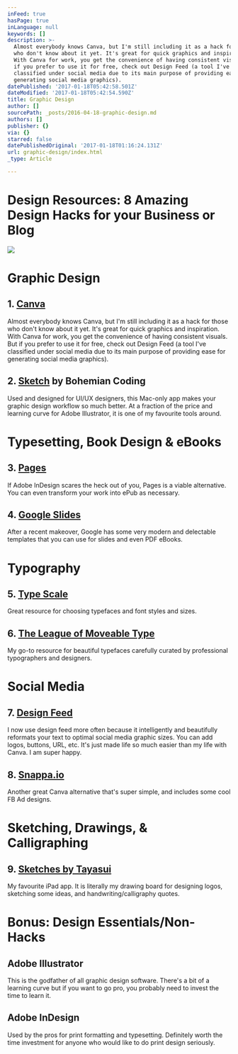 ```yaml
---
inFeed: true
hasPage: true
inLanguage: null
keywords: []
description: >-
  Almost everybody knows Canva, but I'm still including it as a hack for those
  who don't know about it yet. It's great for quick graphics and inspiration.
  With Canva for work, you get the convenience of having consistent visuals. But
  if you prefer to use it for free, check out Design Feed (a tool I've
  classified under social media due to its main purpose of providing ease for
  generating social media graphics).
datePublished: '2017-01-18T05:42:58.501Z'
dateModified: '2017-01-18T05:42:54.590Z'
title: Graphic Design
author: []
sourcePath: _posts/2016-04-18-graphic-design.md
authors: []
publisher: {}
via: {}
starred: false
datePublishedOriginal: '2017-01-18T01:16:24.131Z'
url: graphic-design/index.html
_type: Article

---
```

# Design Resources: 8 Amazing Design Hacks for your Business or Blog
![](https://the-grid-user-content.s3-us-west-2.amazonaws.com/16fbc7ca-b365-4a5f-9a8a-f400343f925b.jpg)

# Graphic Design

## 1\. [Canva][0]

Almost everybody knows Canva, but I'm still including it as a hack for those who don't know about it yet. It's great for quick graphics and inspiration. With Canva for work, you get the convenience of having consistent visuals. But if you prefer to use it for free, check out Design Feed (a tool I've classified under social media due to its main purpose of providing ease for generating social media graphics).

## 2\. [Sketch][1] by Bohemian Coding

Used and designed for UI/UX designers, this Mac-only app makes your graphic design workflow so much better. At a fraction of the price and learning curve for Adobe Illustrator, it is one of my favourite tools around.

# Typesetting, Book Design & eBooks

## 3\. [Pages][2]

If Adobe InDesign scares the heck out of you, Pages is a viable alternative. You can even transform your work into ePub as necessary.

## 4\. [Google Slides][3]

After a recent makeover, Google has some very modern and delectable templates that you can use for slides and even PDF eBooks.

# Typography

## 5\. [Type Scale][4]

Great resource for choosing typefaces and font styles and sizes.

## 6\. [The League of Moveable Type][5]

My go-to resource for beautiful typefaces carefully curated by professional typographers and designers.

# Social Media

## 7\. [Design Feed][6]

I now use design feed more often because it intelligently and beautifully reformats your text to optimal social media graphic sizes. You can add logos, buttons, URL, etc. It's just made life so much easier than my life with Canva. I am super happy.

## 8\. [Snappa.io][7]

Another great Canva alternative that's super simple, and includes some cool FB Ad designs.

# Sketching, Drawings, & Calligraphing

## 9\. [Sketches by Tayasui][8]

My favourite iPad app. It is literally my drawing board for designing logos, sketching some ideas, and handwriting/calligraphy quotes.

# Bonus: Design Essentials/Non-Hacks

## Adobe Illustrator

This is the godfather of all graphic design software. There's a bit of a learning curve but if you want to go pro, you probably need to invest the time to learn it.

## Adobe InDesign

Used by the pros for print formatting and typesetting. Definitely worth the time investment for anyone who would like to do print design seriously.

[0]: https://canva.com/
[1]: https://www.sketchapp.com/
[2]: http://www.apple.com/mac/pages/
[3]: https://www.google.com/slides/about/
[4]: Type-scale.com
[5]: https://www.theleagueofmoveabletype.com/
[6]: https://app.designfeed.io/
[7]: https://snappa.io/
[8]: http://www.tayasui.com/sketches/